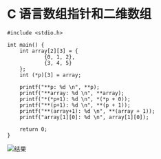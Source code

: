 # C 语言数组指针和二维数组

```cgo
#include <stdio.h>

int main() {
    int array[2][3] = {
            {0, 1, 2},
            {3, 4, 5}
    };
    int (*p)[3] = array;

    printf("**p: %d \n", **p);
    printf("**array: %d \n", **array);
    printf("*(*p+1): %d \n", *(*p + 0));
    printf("**(p+1): %d \n", **(p + 1));
    printf("**(array+1): %d \n", **(array + 1));
    printf("array[1][0]: %d \n", array[1][0]);

    return 0;
}
```

![结果](https://cdn.xiaobinqt.cn/xiaobinqt.io/20220314/8426056d94244ea3ad182484a02d2bed.png?imageView2/0/interlace/1/q/50|imageslim)

